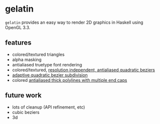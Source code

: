 gelatin
=======
`gelatin` provides an easy way to render 2D graphics in Haskell using OpenGL 
3.3.

features
--------
* colored/textured triangles
* alpha masking
* antialiased truetype font rendering
* colored/textured, [resolution independent, antialiased quadratic beziers](1)
* [adaptive quadratic bezier subdivision](2)
* colored [antialiased thick polylines with multiple end caps](3) 

[1]:https://www.dropbox.com/s/gnxb9bhkww2cgr5/Resolution-Independent-Curve-Rendering-using-Programmable-Graphics-Hardware.pdf?dl=0
[2]:http://www.antigrain.com/research/adaptive_bezier/index.html
[3]:https://www.dropbox.com/s/0ahawis7qg1mnf8/Shader-Based-Antialiased-Dashed-Stroked-Polylines.pdf?dl=0

future work
-----------
* lots of cleanup (API refinement, etc)
* cubic beziers
* 3d
